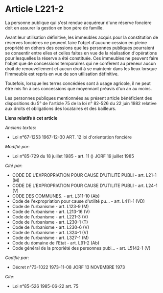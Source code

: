 # Article L221-2

La personne publique qui s'est rendue acquéreur d'une réserve foncière doit en assurer la gestion en bon père de famille.

Avant leur utilisation définitive, les immeubles acquis pour la constitution de réserves foncières ne peuvent faire l'objet
d'aucune cession en pleine propriété en dehors des cessions que les personnes publiques pourraient se consentir entre elles
et celles faites en vue de la réalisation d'opérations pour lesquelles la réserve a été constituée. Ces immeubles ne peuvent
faire l'objet que de concessions temporaires qui ne confèrent au preneur aucun droit de renouvellement et aucun droit à se
maintenir dans les lieux lorsque l'immeuble est repris en vue de son utilisation définitive.

Toutefois, lorsque les terres concédées sont à usage agricole, il ne peut être mis fin à ces concessions que moyennant
préavis d'un an au moins.

Les personnes publiques mentionnées au présent article bénéficient des dispositions du 5° de l'article 75 de la loi n° 82-526
du 22 juin 1982 relative aux droits et obligations des locataires et des bailleurs.

**Liens relatifs à cet article**

_Anciens textes_:

  - Loi n°67-1253 1967-12-30 ART. 12 loi d'orientation foncière

_Modifié par_:

  - Loi n°85-729 du 18 juillet 1985 - art. 11 () JORF 19 juillet 1985

_Cité par_:

  - CODE DE L'EXPROPRIATION POUR CAUSE D'UTILITE PUBLI - art. L21-1 (M)
  - CODE DE L'EXPROPRIATION POUR CAUSE D'UTILITE PUBLI - art. L24-1 (V)
  - CODE DES COMMUNES. - art. L311-10 (Ab)
  - Code de l'expropriation pour cause d'utilité pu... - art. L411-1 (VD)
  - Code de l'urbanisme - art. L123-9 (M)
  - Code de l'urbanisme - art. L213-16 (V)
  - Code de l'urbanisme - art. L221-3 (V)
  - Code de l'urbanisme - art. L230-1 (T)
  - Code de l'urbanisme - art. L230-6 (V)
  - Code de l'urbanisme - art. L324-1 (V)
  - Code de l'urbanisme - art. L327-1 (M)
  - Code du domaine de l'Etat - art. L91-2 (Ab)
  - Code général de la propriété des personnes publ... - art. L5142-1 (V)

_Codifié par_:

  - Décret n°73-1022 1973-11-08 JORF 13 NOVEMBRE 1973

_Cite_:

  - Loi n°85-526 1985-06-22 art. 75
